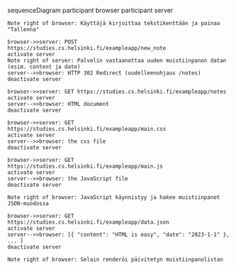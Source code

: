 sequenceDiagram
    participant browser
    participant server

    Note right of browser: Käyttäjä kirjoittaa tekstikenttään ja painaa "Tallenna"

    browser->>server: POST https://studies.cs.helsinki.fi/exampleapp/new_note
    activate server
    Note right of server: Palvelin vastaanottaa uuden muistiinpanon datan (esim. content ja date)
    server-->>browser: HTTP 302 Redirect (uudelleenohjaus /notes)
    deactivate server

    browser->>server: GET https://studies.cs.helsinki.fi/exampleapp/notes
    activate server
    server-->>browser: HTML document
    deactivate server

    browser->>server: GET https://studies.cs.helsinki.fi/exampleapp/main.css
    activate server
    server-->>browser: the css file
    deactivate server

    browser->>server: GET https://studies.cs.helsinki.fi/exampleapp/main.js
    activate server
    server-->>browser: the JavaScript file
    deactivate server

    Note right of browser: JavaScript käynnistyy ja hakee muistiinpanot JSON-muodossa

    browser->>server: GET https://studies.cs.helsinki.fi/exampleapp/data.json
    activate server
    server-->>browser: [{ "content": "HTML is easy", "date": "2023-1-1" }, ... ]
    deactivate server

    Note right of browser: Selain renderöi päivitetyn muistiinpanolistan
